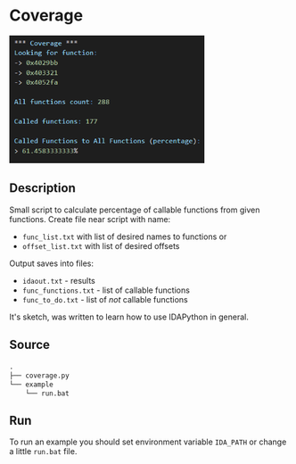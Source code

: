 # Coverage
<img src="./pic/screen.png" alt="" width="350"/>

## Description

Small script to calculate percentage of callable functions from given functions.
Create file near script with name:
* ```func_list.txt``` with list of desired names to functions or 
* ```offset_list.txt``` with list of desired offsets

Output saves into files:
* ```idaout.txt``` - results
* ```func_functions.txt``` - list of callable functions
* ```func_to_do.txt``` - list of *not* callable functions

It's sketch, was written to learn how to use IDAPython in general.

## Source
```
.
├── coverage.py
└── example
    └── run.bat
```

## Run

To run an example you should set environment variable ```IDA_PATH``` or change a little ```run.bat``` file.